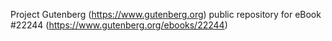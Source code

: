 Project Gutenberg (https://www.gutenberg.org) public repository for eBook #22244 (https://www.gutenberg.org/ebooks/22244)
